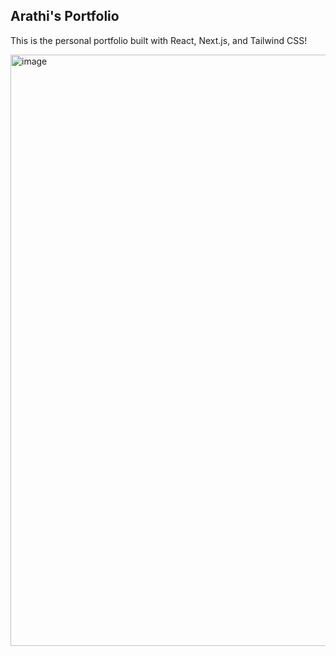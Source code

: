 ## Arathi's Portfolio 

This is the personal portfolio built with React, Next.js, and Tailwind CSS!

<img width="946" alt="image" src="https://github.com/avallip443/arathi-portfolio/assets/125708418/48692834-dd32-4c54-bc28-7e712345d149">


